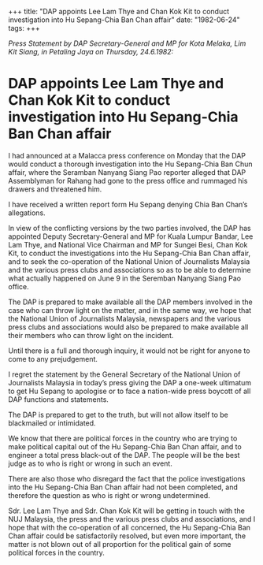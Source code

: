 +++ 
title: "DAP appoints Lee Lam Thye and Chan Kok Kit to conduct investigation into Hu Sepang-Chia Ban Chan affair"
date: "1982-06-24"
tags:
+++

_Press Statement by DAP Secretary-General and MP for Kota Melaka, Lim Kit Siang, in Petaling Jaya on Thursday, 24.6.1982:_

# DAP appoints Lee Lam Thye and Chan Kok Kit to conduct investigation into Hu Sepang-Chia Ban Chan affair

I had announced at a Malacca press conference on Monday that the DAP would conduct a thorough investigation into the Hu Sepang-Chia Ban Chun affair, where the Seramban Nanyang Siang Pao reporter alleged that DAP Assemblyman for Rahang had gone to the press office and rummaged his drawers and threatened him.</u>

I have received a written report form Hu Sepang denying Chia Ban Chan’s allegations. 

In view of the conflicting versions by the two parties involved, the DAP has appointed Deputy Secretary-General and MP for Kuala Lumpur Bandar, Lee Lam Thye, and National Vice Chairman and MP for Sungei Besi, Chan Kok Kit, to conduct the investigations into the Hu Sepang-Chia Ban Chan affair, and to seek the co-operation of the National Union of Journalists Malaysia and the various press clubs and associations so as to be able to determine what actually happened on June 9 in the Seremban Nanyang Siang Pao office.

The DAP is prepared to make available all the DAP members involved in the case who can throw light on the matter, and in the same way, we hope that the National Union of Journalists Malaysia, newspapers and the various press clubs and associations would also be prepared to make available all their members who can throw light on the incident. 

Until there is a full and thorough inquiry, it would not be right for anyone to come to any prejudgement. 

I regret the statement by the General Secretary of the National Union of Journalists Malaysia in today’s press giving the DAP a one-week ultimatum to get Hu Sepang to apologise or to face a nation-wide press boycott of all DAP functions and statements.

The DAP is prepared to get to the truth, but will not allow itself to be blackmailed or intimidated. 

We know that there are political forces in the country who are trying to make political capital out of the Hu Sepang-Chia Ban Chan affair, and to engineer a total press black-out of the DAP. The people will be the best judge as to who is right or wrong in such an event.

There are also those who disregard the fact that the police investigations into the Hu Sepang-Chia Ban Chan affair had not been completed, and therefore the question as who is right or wrong undetermined.

Sdr. Lee Lam Thye and Sdr. Chan Kok Kit will be getting in touch with the NUJ Malaysia, the press and the various press clubs and associations, and I hope that with the co-operation of all concerned, the Hu Sepang-Chia Ban Chan affair could be satisfactorily resolved, but even more important, the matter is not blown out of all proportion for the political gain of some political forces in the country. 
